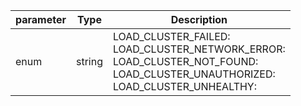| parameter | Type | Description |
| ----------- | ----------- |----------- |
| enum  |  string  | LOAD_CLUSTER_FAILED: <br/>LOAD_CLUSTER_NETWORK_ERROR: <br/>LOAD_CLUSTER_NOT_FOUND: <br/>LOAD_CLUSTER_UNAUTHORIZED: <br/>LOAD_CLUSTER_UNHEALTHY:   |